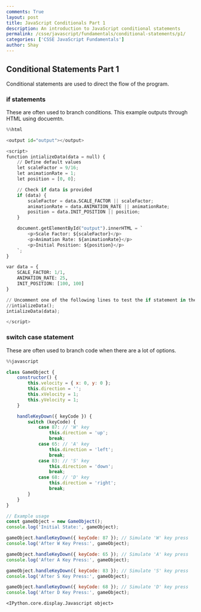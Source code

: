 ```yaml
---
comments: True
layout: post
title: JavaScript Conditionals Part 1
description: An introduction to JavaScript conditional statements
permalink: /csse/javascript/fundamentals/conditional-statements/p1/
categories: ['CSSE JavaScript Fundamentals']
author: Shay
---
```


## Conditional Statements Part 1

Conditional statements are used to direct the flow of the program.


### if statements

These are often used to branch conditions.  This example outputs through HTML using docuemtn.


```python
%%html

<output id="output"></output>

<script>
function intializeData(data = null) {
    // Define default values
    let scaleFactor = 9/16;
    let animationRate = 1;
    let position = [0, 0];

    // Check if data is provided
    if (data) {
        scaleFactor = data.SCALE_FACTOR || scaleFactor;
        animationRate = data.ANIMATION_RATE || animationRate;
        position = data.INIT_POSITION || position;
    }

    document.getElementById("output").innerHTML = `
        <p>Scale Factor: ${scaleFactor}</p>
        <p>Animation Rate: ${animationRate}</p>
        <p>Initial Position: ${position}</p>
    `;
}

var data = {
    SCALE_FACTOR: 1/1,
    ANIMATION_RATE: 25,
    INIT_POSITION: [100, 100]
}

// Uncomment one of the following lines to test the if statement in the function
//intializeData();
intializeData(data);

</script>
```



<output id="output"></output>

<script>
function intializeData(data = null) {
    // Define default values
    let scaleFactor = 9/16;
    let animationRate = 1;
    let position = [0, 0];

    // Check if data is provided
    if (data) {
        scaleFactor = data.SCALE_FACTOR || scaleFactor;
        animationRate = data.ANIMATION_RATE || animationRate;
        position = data.INIT_POSITION || position;
    }

    document.getElementById("output").innerHTML = `
        <p>Scale Factor: ${scaleFactor}</p>
        <p>Animation Rate: ${animationRate}</p>
        <p>Initial Position: ${position}</p>
    `;
}

var data = {
    SCALE_FACTOR: 1/1,
    ANIMATION_RATE: 25,
    INIT_POSITION: [100, 100]
}

// Uncomment one of the following lines to test the if statement in the function
//intializeData();
intializeData(data);

</script>



### switch case statement

These are often used to branch code when there are a lot of options.


```javascript
%%javascript

class GameObject {
    constructor() {
        this.velocity = { x: 0, y: 0 };
        this.direction = '';
        this.xVelocity = 1;
        this.yVelocity = 1;
    }

    handleKeyDown({ keyCode }) {
        switch (keyCode) {
            case 87: // 'W' key
                this.direction = 'up';
                break;
            case 65: // 'A' key
                this.direction = 'left';
                break;
            case 83: // 'S' key
                this.direction = 'down';
                break;
            case 68: // 'D' key
                this.direction = 'right';
                break;
        }
    }
}

// Example usage
const gameObject = new GameObject();
console.log('Initial State:', gameObject);

gameObject.handleKeyDown({ keyCode: 87 }); // Simulate 'W' key press
console.log('After W Key Press:', gameObject);

gameObject.handleKeyDown({ keyCode: 65 }); // Simulate 'A' key press
console.log('After A Key Press:', gameObject);

gameObject.handleKeyDown({ keyCode: 83 }); // Simulate 'S' key press
console.log('After S Key Press:', gameObject);

gameObject.handleKeyDown({ keyCode: 68 }); // Simulate 'D' key press
console.log('After D Key Press:', gameObject);
```


    <IPython.core.display.Javascript object>

